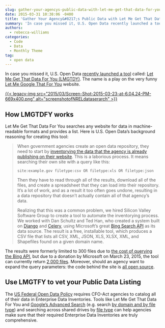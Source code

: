 ```yaml
---
slug: gather-your-agencys-public-data-with-let-me-get-that-data-for-you
date: 2015-03-31 10:38:06 -0400
title: 'Gather Your Agency&#8217;s Public Data with Let Me Get That Data for You'
summary: 'In case you missed it, U.S. Open Data recently launched a tool called: Let Me Get That Data For You (LMGTDY). The name is a play on the very funny Let Me Google That For You website. How LMGTDFY works Let Me Get That Data For You searches any website for'
authors:
  - rebecca-williams
categories:
  - Code
  - Data
  - Monthly Theme
tag:
  - open data
---
```


In case you missed it, U.S. Open Data [recently launched a tool](https://usopendata.org/2015/02/18/lmgtdfy/) called: <a href="http://lmgtdfy.usopendata.org/" target="_blank">Let Me Get That Data For You (LMGTDY)</a>. The name is a play on the very funny <a href="http://lmgtfy.com/" target="_blank">Let Me Google That For You</a> website.

[{{< legacy-img src="2015/03/Screen-Shot-2015-03-23-at-6.04.24-PM-669x400.png" alt="screenshotofNRELdataserarch" >}}](https://s3.amazonaws.com/digitalgov/_legacy-img/2015/03/Screen-Shot-2015-03-23-at-6.04.24-PM.png)

## How LMGTDFY works

Let Me Get That Data For You searches any website for data in machine-readable formats and provides a list. Here is U.S. Open Data&#8217;s background reasoning for creating this tool:

> When government agencies create an open data repository, they need to start by [inventorying the data that the agency is already publishing on their website](http://how-to.usopendata.org/basics/inventorying-data.html). This is a laborious process. It means searching their own site with a query like this:
> 
>     site:example.gov filetype:csv OR filetype:xls OR filetype:json
>     
> 
> Then they have to read through all of the results, download all of the files, and create a spreadsheet that they can load into their repository. It’s a lot of work, and as a result it too often goes undone, resulting in a data repository that doesn’t actually contain all of that agency&#8217;s data.
> 
> Realizing that this was a common problem, we hired Silicon Valley Software Group to create a tool to automate the inventorying process. We worked with Dan Schultz and Ted Han, who created a system built on [Django](https://www.djangoproject.com/) and [Celery](http://www.celeryproject.org/), using Microsoft’s great [Bing Search API](https://datamarket.azure.com/dataset/bing/search) as its data source. The result is a free, installable tool, which produces a CSV file that lists all CSV, XML, JSON, XLS, XLSX, XML, and Shapefiles found on a given domain name.

<div>
  <p>
    The results were formerly limited to 300 files due to <a href="https://github.com/opendata/lmgtdfy/issues/26">the cost of querying the Bing API</a>, but due to a donation by Microsoft on March 23, 2015, the tool can currently return <a href="https://twitter.com/opendata/status/580117534583713793">2,000 files</a>. Moreover, should an agency want to expand the query parameters: the code behind the site is <a href="https://github.com/opendata/lmgtdfy">all open source</a>.
  </p>
  
  <h2>
    Use LMGTFY to vet your Public Data Listing
  </h2>
  
  <p>
    The <a href="https://project-open-data.cio.gov/policy-memo/">US Federal Open Data Policy</a> requires CFO-Act agencies to catalog all of their data in Enterprise Data Inventories. Tools like Let Me Get That Data For You and <a href="https://usopendata.org/2014/05/23/municipal-data/">Google&#8217;s Advanced Search</a> (e.g. search <a href="https://www.google.com/search?as_q=&as_epq=&as_oq=&as_eq=&as_nlo=&as_nhi=&lr=&cr=&as_qdr=all&as_sitesearch=gsa.gov&as_occt=any&safe=images&tbs=&as_filetype=xls&as_rights=#as_qdr=all&q=site:gsa.gov+filetype:xls">by domain and by file type</a>) and searching across shared drives by <a href="http://windows.microsoft.com/en-us/windows7/advanced-tips-for-searching-in-windows">file type</a> can help agencies make sure that their required Enterprise Data Inventories are truly comprehensive.
  </p>
</div>